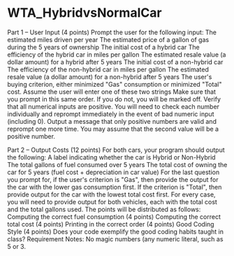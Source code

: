 # WTA_HybridvsNormalCar
Part 1 – User Input (4 points) Prompt the user for the following input:  The estimated miles driven per year The estimated price of a gallon of gas during the 5 years of ownership The initial cost of a hybrid car The efficiency of the hybrid car in miles per gallon The estimated resale value (a dollar amount) for a hybrid after 5 years The initial cost of a non-hybrid car The efficiency of the non-hybrid car in miles per gallon The estimated resale value (a dollar amount) for a non-hybrid after 5 years The user's buying criterion, either minimized "Gas" consumption or minimized "Total" cost. Assume the user will enter one of these two strings Make sure that you prompt in this same order. If you do not, you will be marked off.  Verify that all numerical inputs are positive. You will need to check each number individually and reprompt immediately in the event of bad numeric input (including 0). Output a message that only positive numbers are valid and reprompt one more time. You may assume that the second value will be a positive number.   

Part 2 – Output Costs (12 points) For both cars, your program should output the following:  A label indicating whether the car is Hybrid or Non-Hybrid The total gallons of fuel consumed over 5 years The total cost of owning the car for 5 years (fuel cost + depreciation in car value) For the last question you prompt for, if the user's criterion is "Gas", then provide the output for the car with the lower gas consumption first. If the criterion is "Total", then provide output for the car with the lowest total cost first. For every case, you will need to provide output for both vehicles, each with the total cost and the total gallons used.  The points will be distributed as follows:  Computing the correct fuel consumption (4 points) Computing the correct total cost (4 points) Printing in the correct order (4 points) Good Coding Style (4 points) Does your code exemplify the good coding habits taught in class? Requirement Notes: No magic numbers (any numeric literal, such as 5 or 3.
